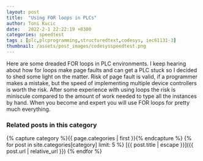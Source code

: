 ```yaml
---
layout: post
title:  "Using FOR loops in PLCs"
author: Toni Kucic
date:   2022-2-1 22:22:19 +0300
categories: speedtest
tags : [plc,plcprogramming,structuredtext,codesys, iec61131-3]
thumbnail: /assets/post_images/codesysspeedtest.png
---
```

Here are some dreaded FOR loops in PLC environments. I keep hearing about how for loops make page faults and can get a PLC stuck so I decided to shed some light on the matter.
Risk of page fault is valid, if a programmer makes a mistake, but the speed of implementing multiple device controllers is worth the risk. After some experience with using loops the risk is miniscule compared to the amount of work needed to type all the instances by hand. When you become and expert you will use FOR loops for pretty much everything.

### Related posts in this category

{% capture category %}{{ page.categories | first }}{% endcapture %}
{% for post in site.categories[category] limit: 5 %}
[{{ post.title | escape }}]({{ post.url | relative_url }})
{% endfor %}
